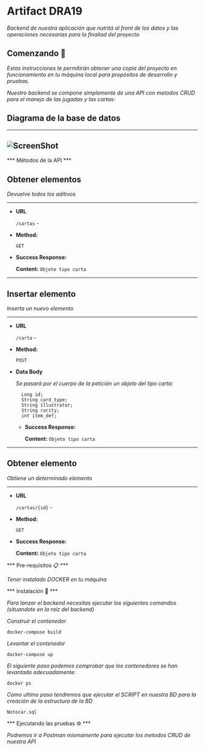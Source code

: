 # Artifact DRA19

_Backend de nuestra aplicación que nutritá al front de los datos y las operaciones necesarias para la finaliad del proyecto_

## Comenzando 🚀

_Estas instrucciones te permitirán obtener una copia del proyecto en funcionamiento en tu máquina local para propósitos de desarrollo y pruebas._

_Nuestro backend se compone simplemente de una API con metodos CRUD para el manejo de las jugadas y las cartas:_

## Diagrama de la base de datos
----
![ScreenShot](DiagramaBaseDatos.png)
----

*** Métodos de la API ***

## Obtener elementos
_Devuelve todos los aditivos_

----
* **URL**

  `/cartas` - 

* **Method:**

  `GET`

* **Success Response:**

    **Content:** `Objeto tipo carta`
----

## Insertar elemento
_Inserta un nuevo elemento_

----
* **URL**

  `/carta` - 

* **Method:**

  `POST`

* **Data Body**

  _Se pasará por el cuerpo de la petición un objeto del tipo carta:_

  ```
    Long id;
    String card_type;
    String illustrator;
    String rarity;
    int item_def;
  ```

  * **Success Response:**

    **Content:** `Objeto tipo carta`

----

## Obtener elemento
_Obtiene un determinado elemento_

----
* **URL**

  `/cartas/{id}` - 

* **Method:**

  `GET`

* **Success Response:**

    **Content:** `Objeto tipo carta`

*** Pre-requisitos 📋 ***

_Tener instalado DOCKER en tu máquina_

*** Instalación 🔧 ***

_Para lanzar el backend necesitas ejecutar los siguientes comandos (situandote en la raíz del backend)_

_Construir el contenedor_

```
docker-compose build
```

_Levantar el contenedor_

```
docker-compose up
```

_El siguiente paso podemos comprobar que los contenedores se han levantado adecuadamente:_

```
docker ps
```

_Como ultimo paso tendremos que ejecutar el SCRIPT en nuestra BD para la creación de la estructura de la BD_

```
Notocar.sql
```

*** Ejecutando las pruebas ⚙️ ***

_Podremos ir a Postman mismamente para ejecutar los metodos CRUD de nuestra API_

